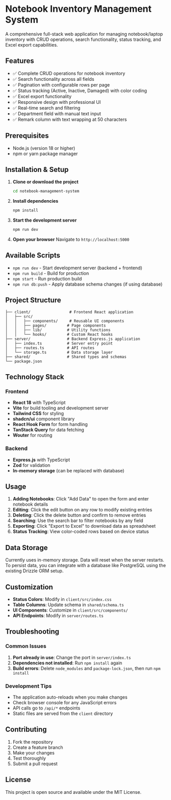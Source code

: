 # Notebook Inventory Management System

A comprehensive full-stack web application for managing notebook/laptop inventory with CRUD operations, search functionality, status tracking, and Excel export capabilities.

## Features

- ✅ Complete CRUD operations for notebook inventory
- ✅ Search functionality across all fields
- ✅ Pagination with configurable rows per page
- ✅ Status tracking (Active, Inactive, Damaged) with color coding
- ✅ Excel export functionality
- ✅ Responsive design with professional UI
- ✅ Real-time search and filtering
- ✅ Department field with manual text input
- ✅ Remark column with text wrapping at 50 characters

## Prerequisites

- Node.js (version 18 or higher)
- npm or yarn package manager

## Installation & Setup

1. **Clone or download the project**
   ```bash
   cd notebook-management-system
   ```

2. **Install dependencies**
   ```bash
   npm install
   ```

3. **Start the development server**
   ```bash
   npm run dev
   ```

4. **Open your browser**
   Navigate to `http://localhost:5000`

## Available Scripts

- `npm run dev` - Start development server (backend + frontend)
- `npm run build` - Build for production
- `npm start` - Run production build
- `npm run db:push` - Apply database schema changes (if using database)

## Project Structure

```
├── client/                 # Frontend React application
│   ├── src/
│   │   ├── components/     # Reusable UI components
│   │   ├── pages/         # Page components
│   │   ├── lib/           # Utility functions
│   │   └── hooks/         # Custom React hooks
├── server/                # Backend Express.js application
│   ├── index.ts           # Server entry point
│   ├── routes.ts          # API routes
│   └── storage.ts         # Data storage layer
├── shared/                # Shared types and schemas
└── package.json

```

## Technology Stack

### Frontend
- **React 18** with TypeScript
- **Vite** for build tooling and development server
- **Tailwind CSS** for styling
- **shadcn/ui** component library
- **React Hook Form** for form handling
- **TanStack Query** for data fetching
- **Wouter** for routing

### Backend
- **Express.js** with TypeScript
- **Zod** for validation
- **In-memory storage** (can be replaced with database)

## Usage

1. **Adding Notebooks**: Click "Add Data" to open the form and enter notebook details
2. **Editing**: Click the edit button on any row to modify existing entries
3. **Deleting**: Click the delete button and confirm to remove entries
4. **Searching**: Use the search bar to filter notebooks by any field
5. **Exporting**: Click "Export to Excel" to download data as spreadsheet
6. **Status Tracking**: View color-coded rows based on device status

## Data Storage

Currently uses in-memory storage. Data will reset when the server restarts. To persist data, you can integrate with a database like PostgreSQL using the existing Drizzle ORM setup.

## Customization

- **Status Colors**: Modify in `client/src/index.css`
- **Table Columns**: Update schema in `shared/schema.ts`
- **UI Components**: Customize in `client/src/components/`
- **API Endpoints**: Modify in `server/routes.ts`

## Troubleshooting

### Common Issues

1. **Port already in use**: Change the port in `server/index.ts`
2. **Dependencies not installed**: Run `npm install` again
3. **Build errors**: Delete `node_modules` and `package-lock.json`, then run `npm install`

### Development Tips

- The application auto-reloads when you make changes
- Check browser console for any JavaScript errors
- API calls go to `/api/*` endpoints
- Static files are served from the `client` directory

## Contributing

1. Fork the repository
2. Create a feature branch
3. Make your changes
4. Test thoroughly
5. Submit a pull request

## License

This project is open source and available under the MIT License.
